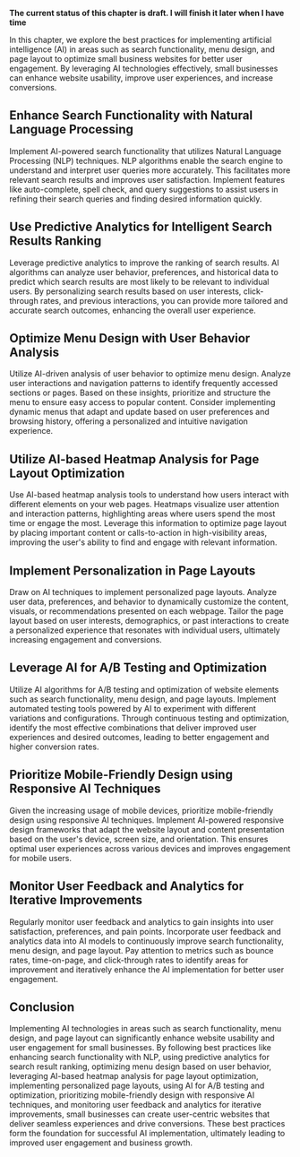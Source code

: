 **The current status of this chapter is draft. I will finish it later when I have time**

In this chapter, we explore the best practices for implementing artificial intelligence (AI) in areas such as search functionality, menu design, and page layout to optimize small business websites for better user engagement. By leveraging AI technologies effectively, small businesses can enhance website usability, improve user experiences, and increase conversions.

Enhance Search Functionality with Natural Language Processing
-------------------------------------------------------------

Implement AI-powered search functionality that utilizes Natural Language Processing (NLP) techniques. NLP algorithms enable the search engine to understand and interpret user queries more accurately. This facilitates more relevant search results and improves user satisfaction. Implement features like auto-complete, spell check, and query suggestions to assist users in refining their search queries and finding desired information quickly.

Use Predictive Analytics for Intelligent Search Results Ranking
---------------------------------------------------------------

Leverage predictive analytics to improve the ranking of search results. AI algorithms can analyze user behavior, preferences, and historical data to predict which search results are most likely to be relevant to individual users. By personalizing search results based on user interests, click-through rates, and previous interactions, you can provide more tailored and accurate search outcomes, enhancing the overall user experience.

Optimize Menu Design with User Behavior Analysis
------------------------------------------------

Utilize AI-driven analysis of user behavior to optimize menu design. Analyze user interactions and navigation patterns to identify frequently accessed sections or pages. Based on these insights, prioritize and structure the menu to ensure easy access to popular content. Consider implementing dynamic menus that adapt and update based on user preferences and browsing history, offering a personalized and intuitive navigation experience.

Utilize AI-based Heatmap Analysis for Page Layout Optimization
--------------------------------------------------------------

Use AI-based heatmap analysis tools to understand how users interact with different elements on your web pages. Heatmaps visualize user attention and interaction patterns, highlighting areas where users spend the most time or engage the most. Leverage this information to optimize page layout by placing important content or calls-to-action in high-visibility areas, improving the user's ability to find and engage with relevant information.

Implement Personalization in Page Layouts
-----------------------------------------

Draw on AI techniques to implement personalized page layouts. Analyze user data, preferences, and behavior to dynamically customize the content, visuals, or recommendations presented on each webpage. Tailor the page layout based on user interests, demographics, or past interactions to create a personalized experience that resonates with individual users, ultimately increasing engagement and conversions.

Leverage AI for A/B Testing and Optimization
--------------------------------------------

Utilize AI algorithms for A/B testing and optimization of website elements such as search functionality, menu design, and page layouts. Implement automated testing tools powered by AI to experiment with different variations and configurations. Through continuous testing and optimization, identify the most effective combinations that deliver improved user experiences and desired outcomes, leading to better engagement and higher conversion rates.

Prioritize Mobile-Friendly Design using Responsive AI Techniques
----------------------------------------------------------------

Given the increasing usage of mobile devices, prioritize mobile-friendly design using responsive AI techniques. Implement AI-powered responsive design frameworks that adapt the website layout and content presentation based on the user's device, screen size, and orientation. This ensures optimal user experiences across various devices and improves engagement for mobile users.

Monitor User Feedback and Analytics for Iterative Improvements
--------------------------------------------------------------

Regularly monitor user feedback and analytics to gain insights into user satisfaction, preferences, and pain points. Incorporate user feedback and analytics data into AI models to continuously improve search functionality, menu design, and page layout. Pay attention to metrics such as bounce rates, time-on-page, and click-through rates to identify areas for improvement and iteratively enhance the AI implementation for better user engagement.

Conclusion
----------

Implementing AI technologies in areas such as search functionality, menu design, and page layout can significantly enhance website usability and user engagement for small businesses. By following best practices like enhancing search functionality with NLP, using predictive analytics for search result ranking, optimizing menu design based on user behavior, leveraging AI-based heatmap analysis for page layout optimization, implementing personalized page layouts, using AI for A/B testing and optimization, prioritizing mobile-friendly design with responsive AI techniques, and monitoring user feedback and analytics for iterative improvements, small businesses can create user-centric websites that deliver seamless experiences and drive conversions. These best practices form the foundation for successful AI implementation, ultimately leading to improved user engagement and business growth.
